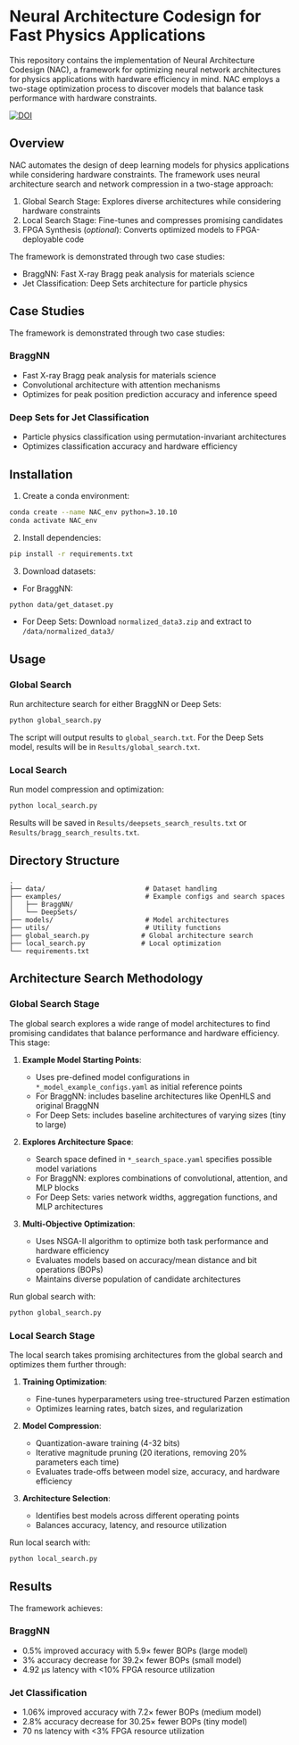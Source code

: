 # Neural Architecture Codesign for Fast Physics Applications
This repository contains the implementation of Neural Architecture Codesign (NAC), a framework for optimizing neural network architectures for physics applications with hardware efficiency in mind. NAC employs a two-stage optimization process to discover models that balance task performance with hardware constraints.

[![DOI](https://zenodo.org/badge/DOI/10.5281/zenodo.14618350.svg)](https://doi.org/10.5281/zenodo.14618350)

## Overview

NAC automates the design of deep learning models for physics applications while considering hardware constraints. The framework uses neural architecture search and network compression in a two-stage approach:

1. Global Search Stage: Explores diverse architectures while considering hardware constraints
2. Local Search Stage: Fine-tunes and compresses promising candidates
3. FPGA Synthesis (*optional*): Converts optimized models to FPGA-deployable code

The framework is demonstrated through two case studies:
- BraggNN: Fast X-ray Bragg peak analysis for materials science
- Jet Classification: Deep Sets architecture for particle physics

## Case Studies

The framework is demonstrated through two case studies:

### BraggNN
- Fast X-ray Bragg peak analysis for materials science
- Convolutional architecture with attention mechanisms
- Optimizes for peak position prediction accuracy and inference speed

### Deep Sets for Jet Classification 
- Particle physics classification using permutation-invariant architectures
- Optimizes classification accuracy and hardware efficiency


## Installation

1. Create a conda environment:
```bash
conda create --name NAC_env python=3.10.10
conda activate NAC_env
```

2. Install dependencies:
```bash
pip install -r requirements.txt
```

3. Download datasets:
- For BraggNN:
```bash
python data/get_dataset.py
```
- For Deep Sets: Download `normalized_data3.zip` and extract to `/data/normalized_data3/`

## Usage

### Global Search

Run architecture search for either BraggNN or Deep Sets:

```bash
python global_search.py
```

The script will output results to `global_search.txt`. For the Deep Sets model, results will be in `Results/global_search.txt`.

### Local Search

Run model compression and optimization:

```bash
python local_search.py
```

Results will be saved in `Results/deepsets_search_results.txt` or `Results/bragg_search_results.txt`.

## Directory Structure

```
.
├── data/                         # Dataset handling
├── examples/                     # Example configs and search spaces
│   ├── BraggNN/
│   └── DeepSets/
├── models/                       # Model architectures
├── utils/                        # Utility functions
├── global_search.py             # Global architecture search
├── local_search.py              # Local optimization
└── requirements.txt
```

## Architecture Search Methodology

### Global Search Stage
The global search explores a wide range of model architectures to find promising candidates that balance performance and hardware efficiency. This stage:

1. **Example Model Starting Points**: 
   - Uses pre-defined model configurations in `*_model_example_configs.yaml` as initial reference points
   - For BraggNN: includes baseline architectures like OpenHLS and original BraggNN
   - For Deep Sets: includes baseline architectures of varying sizes (tiny to large)

2. **Explores Architecture Space**:
   - Search space defined in `*_search_space.yaml` specifies possible model variations
   - For BraggNN: explores combinations of convolutional, attention, and MLP blocks
   - For Deep Sets: varies network widths, aggregation functions, and MLP architectures

3. **Multi-Objective Optimization**:
   - Uses NSGA-II algorithm to optimize both task performance and hardware efficiency
   - Evaluates models based on accuracy/mean distance and bit operations (BOPs)
   - Maintains diverse population of candidate architectures

Run global search with:
```bash
python global_search.py
```

### Local Search Stage
The local search takes promising architectures from the global search and optimizes them further through:

1. **Training Optimization**:
   - Fine-tunes hyperparameters using tree-structured Parzen estimation
   - Optimizes learning rates, batch sizes, and regularization

2. **Model Compression**:
   - Quantization-aware training (4-32 bits)
   - Iterative magnitude pruning (20 iterations, removing 20% parameters each time)
   - Evaluates trade-offs between model size, accuracy, and hardware efficiency

3. **Architecture Selection**:
   - Identifies best models across different operating points
   - Balances accuracy, latency, and resource utilization

Run local search with:
```bash
python local_search.py
```
## Results

The framework achieves:

### BraggNN
- 0.5% improved accuracy with 5.9× fewer BOPs (large model)
- 3% accuracy decrease for 39.2× fewer BOPs (small model)
- 4.92 μs latency with <10% FPGA resource utilization

### Jet Classification
- 1.06% improved accuracy with 7.2× fewer BOPs (medium model)
- 2.8% accuracy decrease for 30.25× fewer BOPs (tiny model)
- 70 ns latency with <3% FPGA resource utilization

